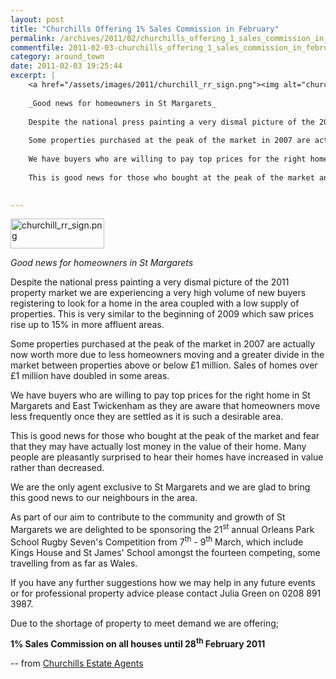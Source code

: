 ```yaml
---
layout: post
title: "Churchills Offering 1% Sales Commission in February"
permalink: /archives/2011/02/churchills_offering_1_sales_commission_in_february.html
commentfile: 2011-02-03-churchills_offering_1_sales_commission_in_february
category: around_town
date: 2011-02-03 19:25:44
excerpt: |
    <a href="/assets/images/2011/churchill_rr_sign.png"><img alt="churchill_rr_sign.png" src="/assets/images/2011/churchill_rr_sign-thumb.png" width="150" height="48" class="photo right"/></a>
    
    _Good news for homeowners in St Margarets_
    
    Despite the national press painting a very dismal picture of the 2011 property market we are experiencing a very high volume of new buyers registering to look for a home in the area coupled with a low supply of properties.  This is very similar to the beginning of 2009 which saw prices rise up to 15% in more affluent areas.
    
    Some properties purchased at the peak of the market in 2007 are actually now worth more due to less homeowners moving and a greater divide in the market between properties above or below &pound;1 million.  Sales of homes over &pound;1 million have doubled in some areas.
    
    We have buyers who are willing to pay top prices for the right home in St Margarets and East Twickenham as they are aware that homeowners move less frequently once they are settled as it is such a desirable area.
    
    This is good news for those who bought at the peak of the market and fear that they may have actually lost money in the value of their home.  Many people are pleasantly surprised to hear their homes have increased in value rather than decreased.
    

---
```


<a href="/assets/images/2011/churchill_rr_sign.png"><img alt="churchill_rr_sign.png" src="/assets/images/2011/churchill_rr_sign-thumb.png" width="150" height="48" class="photo right"/></a>

*Good news for homeowners in St Margarets*

Despite the national press painting a very dismal picture of the 2011 property market we are experiencing a very high volume of new buyers registering to look for a home in the area coupled with a low supply of properties. This is very similar to the beginning of 2009 which saw prices rise up to 15% in more affluent areas.

Some properties purchased at the peak of the market in 2007 are actually now worth more due to less homeowners moving and a greater divide in the market between properties above or below £1 million. Sales of homes over £1 million have doubled in some areas.

We have buyers who are willing to pay top prices for the right home in St Margarets and East Twickenham as they are aware that homeowners move less frequently once they are settled as it is such a desirable area.

This is good news for those who bought at the peak of the market and fear that they may have actually lost money in the value of their home. Many people are pleasantly surprised to hear their homes have increased in value rather than decreased.

We are the only agent exclusive to St Margarets and we are glad to bring this good news to our neighbours in the area.

As part of our aim to contribute to the community and growth of St Margarets we are delighted to be sponsoring the 21<sup>st</sup> annual Orleans Park School Rugby Seven's Competition from 7<sup>th</sup> - 9<sup>th</sup> March, which include Kings House and St James' School amongst the fourteen competing, some travelling from as far as Wales.

If you have any further suggestions how we may help in any future events or for professional property advice please contact Julia Green on 0208 891 3987.

Due to the shortage of property to meet demand we are offering;

**1% Sales Commission on all houses until 28<sup>th</sup> February 2011**

-- from [Churchills Estate Agents](https://stmargarets.london/directory/estate_agent/201012150731)
